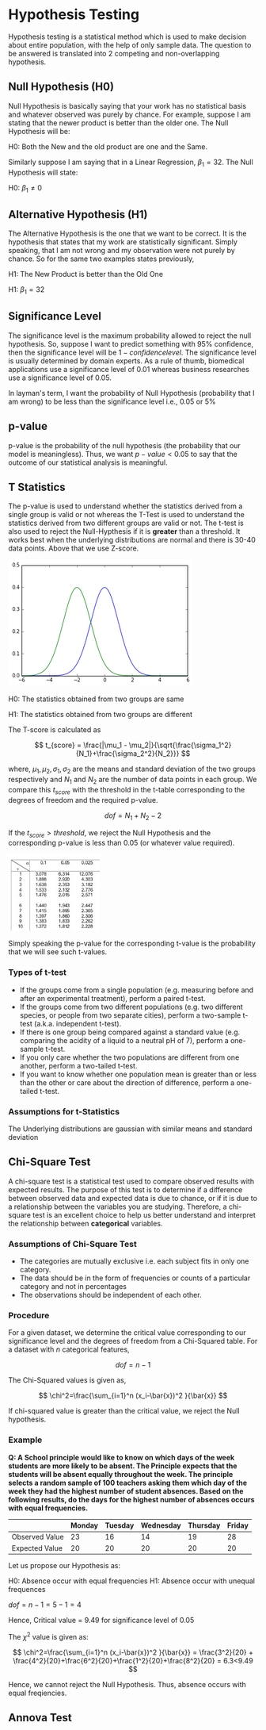 # Hypothesis Testing
Hypothesis testing is a statistical method which is used to make decision about entire population, with the help of only sample data. The question to be answered is translated into 2 competing and non-overlapping hypothesis. 

## Null Hypothesis (H0)
Null Hypothesis is basically saying that your work has no statistical basis and whatever observed was purely by chance. For example, suppose I am stating that the newer product is better than the older one. The Null Hypothesis will be:

H0: Both the New and the old product are one and the Same.

Similarly suppose I am saying that in a Linear Regression, $\beta_1 = 32$. The Null Hypothesis will state:

H0: $\beta_1 \neq 0$

## Alternative Hypothesis (H1)
The Alternative Hypothesis is the one that we want to be correct. It is the hypothesis that states that my work are statistically significant. Simply speaking, that I am not wrong and my observation were not purely by chance. So for the same two examples states previously,

H1: The New Product is better than the Old One

H1: $\beta_1 = 32$

## Significance Level
The significance level is the maximum probability allowed to reject the null hypothesis. So, suppose I want to predict something with 95% confidence, then the significance level will be $1-confidence level$. The significance level is usually determined by domain experts. As a rule of thumb, biomedical applications use a significance level of 0.01 whereas business researches use a significance level of 0.05.

In layman's term, I want the probability of Null Hypothesis (probability that I am wrong) to be less than the significance level i.e., 0.05 or 5%

## p-value
p-value is the probability of the null hypothesis (the probability that our model is meaningless). Thus, we want $p-value < 0.05$ to say that the outcome of our statistical analysis is meaningful. 

## T Statistics
The p-value is used to understand whether the statistics derived from a single group is valid or not whereas the T-Test is used to understand the statistics derived from two different groups are valid or not. The t-test is also used to reject the Null-Hypthesis if it is **greater** than a threshold. It works best when the underlying distributions are normal and there is 30-40 data points. Above that we use Z-score.

![Normal Distribution of Two Groups](/img/normal.png "Normal Distribution of Two Groups")

H0: The statistics obtained from two groups are same

H1: The statistics obtained from two groups are different

The T-score is calculated as

$$
t_{score} = \frac{|\mu_1 - \mu_2|}{\sqrt{\frac{\sigma_1^2}{N_1}+\frac{\sigma_2^2}{N_2}}}
$$

where, $\mu_1, \mu_2, \sigma_1, \sigma_2$ are the means and standard deviation of the two groups respectively and $N_1$ and $N_2$ are the number of data points in each group. We compare this $t_{score}$ with the threshold in the t-table corresponding to the degrees of freedom and the required p-value. 

$$
dof = N_1 + N_2 - 2
$$

If the  $t_{score}>threshold$, we reject the Null Hypothesis and the corresponding p-value is less than 0.05 (or whatever value required).

![T-table](/img/t-table.jpg "t-table")

Simply speaking the p-value for the corresponding t-value is the probability that we will see such t-values.

### Types of t-test

* If the groups come from a single population (e.g. measuring before and after an experimental treatment), perform a paired t-test.
* If the groups come from two different populations (e.g. two different species, or people from two separate cities), perform a two-sample t-test (a.k.a. independent t-test).
* If there is one group being compared against a standard value (e.g. comparing the acidity of a liquid to a neutral pH of 7), perform a one-sample t-test.
* If you only care whether the two populations are different from one another, perform a two-tailed t-test.
* If you want to know whether one population mean is greater than or less than the other or care about the direction of difference, perform a one-tailed t-test.

### Assumptions for t-Statistics

The Underlying distributions are gaussian with similar means and standard deviation

## Chi-Square Test
A chi-square test is a statistical test used to compare observed results with expected results. The purpose of this test is to determine if a difference between observed data and expected data is due to chance, or if it is due to a relationship between the variables you are studying. Therefore, a chi-square test is an excellent choice to help us better understand and interpret the relationship between **categorical** variables.

### Assumptions of Chi-Square Test
* The categories are mutually exclusive i.e. each subject fits in only one category. 
* The data should be in the form of frequencies or counts of a particular category and not in percentages
* The observations should be independent of each other.

### Procedure
For a given dataset, we determine the critical value corresponding to our significance level and the degrees of freedom from a Chi-Squared table. For a dataset with $n$ categorical features,

$$
dof = n-1
$$

The Chi-Squared values is given as,

$$
\chi^2=\frac{\sum_{i=1}^n (x_i-\bar{x})^2 }{\bar{x}}
$$

If chi-squared value is greater than the critical value, we reject the Null hypothesis.

### Example
**Q: A School principle would like to know on which days of the week students are more likely to be absent. The Principle expects that the students will be absent equally throughout the week. The principle selects a random sample of 100 teachers asking them which day of the week they had the highest number of student absences. Based on the following results, do the days for the highest number of absences occurs with equal frequencies.**

|  | Monday | Tuesday | Wednesday | Thursday | Friday |
|---|---|---|---|---|---|
| Observed Value  | 23 | 16 | 14 | 19 | 28 |
| Expected Value  | 20 | 20 | 20 | 20 | 20 |


Let us propose our Hypothesis as:

H0: Absence occur with equal frequencies
H1: Absence occur with unequal frequences

$dof = n-1 = 5-1=4$

Hence, Critical value = 9.49 for significance level of 0.05

The $\chi^2$ value is given as:

$$
\chi^2=\frac{\sum_{i=1}^n (x_i-\bar{x})^2 }{\bar{x}} = \frac{3^2}{20} + \frac{4^2}{20}+\frac{6^2}{20}+\frac{1^2}{20}+\frac{8^2}{20} = 6.3<9.49
$$

Hence, we cannot reject the Null Hypothesis. Thus, absence occurs with equal freqiencies.

## Annova Test
